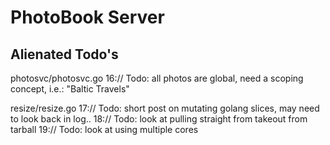 
# PhotoBook Server

## Alienated Todo's

photosvc/photosvc.go
16:// Todo: all photos are global, need a scoping concept, i.e.: "Baltic Travels"

resize/resize.go
17:// Todo: short post on mutating golang slices, may need to look back in log..
18:// Todo: look at pulling straight from  takeout from tarball
19:// Todo: look at using multiple cores
